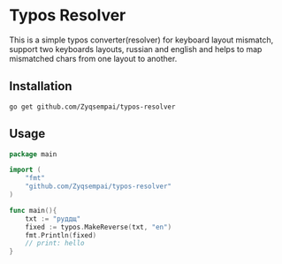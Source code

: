 # Typos Resolver

This is a simple typos converter(resolver) for keyboard layout mismatch, support two keyboards layouts,
russian and english and helps to map mismatched chars from one layout to another.

## Installation

```
go get github.com/Zyqsempai/typos-resolver
```

## Usage

```go
package main

import (
    "fmt"
    "github.com/Zyqsempai/typos-resolver"
)

func main(){
    txt := "руддщ"
    fixed := typos.MakeReverse(txt, "en")
    fmt.Println(fixed)
    // print: hello
}
```